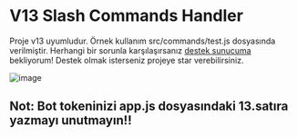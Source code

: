 # V13 Slash Commands Handler
Proje v13 uyumludur. Örnek kullanım src/commands/test.js dosyasında verilmiştir. Herhangi bir sorunla karşılaşırsanız [destek sunucuma](https://discord.gg/u6CcYxDchB) bekliyorum!
 Destek olmak isterseniz projeye star verebilirsiniz.
 
 ![image](https://user-images.githubusercontent.com/63320170/163699347-99fbf89d-7531-4d31-bed5-97898a5b0479.png)
 
## Not: Bot tokeninizi app.js dosyasındaki 13.satıra yazmayı unutmayın!!
